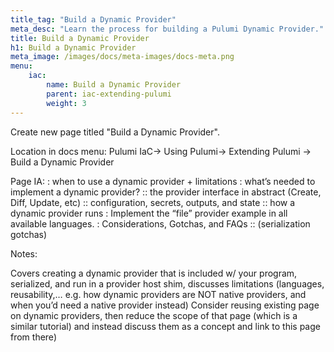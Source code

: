 ```yaml
---
title_tag: "Build a Dynamic Provider"
meta_desc: "Learn the process for building a Pulumi Dynamic Provider."
title: Build a Dynamic Provider
h1: Build a Dynamic Provider
meta_image: /images/docs/meta-images/docs-meta.png
menu:
    iac:
        name: Build a Dynamic Provider
        parent: iac-extending-pulumi
        weight: 3
---
```


Create new page titled "Build a Dynamic Provider".

Location in docs menu: Pulumi IaC-> Using Pulumi-> Extending Pulumi -> Build a Dynamic Provider

Page IA:
: when to use a dynamic provider + limitations
: what’s needed to implement a dynamic provider?
:: the provider interface in abstract (Create, Diff, Update, etc)
:: configuration, secrets, outputs, and state
:: how a dynamic provider runs
: Implement the “file” provider example in all available languages.
: Considerations, Gotchas, and FAQs
:: (serialization gotchas)

Notes:

Covers creating a dynamic provider that is included w/ your program, serialized, and run in a provider host shim, discusses limitations (languages, reusability,… e.g. how dynamic providers are NOT native providers, and when you’d need a native provider instead)
Consider reusing existing page on dynamic providers, then reduce the scope of that page (which is a similar tutorial) and instead discuss them as a concept and link to this page from there)